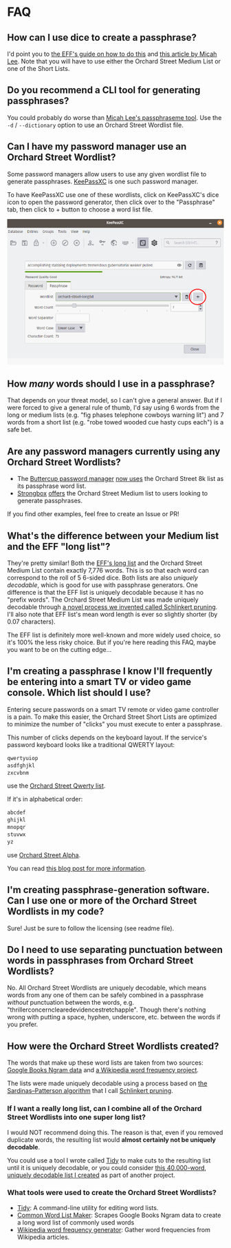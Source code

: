 # FAQ 

## How can I use dice to create a passphrase?

I'd point you to [the EFF's guide on how to do this](https://www.eff.org/dice) and [this article by Micah Lee](https://theintercept.com/2015/03/26/passphrases-can-memorize-attackers-cant-guess/). Note that you will have to use either the Orchard Street Medium List or one of the Short Lists.

## Do you recommend a CLI tool for generating passphrases?

You could probably do worse than [Micah Lee's passphraseme tool](https://github.com/micahflee/passphraseme). Use the `-d` / `--dictionary` option to use an Orchard Street Wordlist file.

## Can I have my password manager use an Orchard Street Wordlist?

Some password managers allow users to use any given wordlist file to generate passphrases. [KeePassXC](https://keepassxc.org) is one such password manager.

To have KeePassXC use one of these wordlists, click on KeePassXC's dice icon to open the password generator, then click over to the "Passphrase" tab, then click to + button to choose a word list file. 

![Screenshot showing how to change the word list that KeePassXC uses](img/keepassxc-use.png)

## How _many_ words should I use in a passphrase?

That depends on your threat model, so I can't give a general answer. But if I were forced to give a general rule of thumb, I'd say using 6 words from the long or medium lists (e.g. "fig phases telephone cowboys warning lit") and 7 words from a short list (e.g. "robe towed wooded cue hasty cups each") is a safe bet.

## Are any password managers currently using any Orchard Street Wordlists?

* The [Buttercup password manager](https://buttercup.pw/) [now uses](https://github.com/buttercup/buttercup-generator/pull/18) the Orchard Street 8k list as its passphrase word list. 
* [Strongbox](https://strongboxsafe.com/) [offers](https://github.com/strongbox-password-safe/Strongbox/blob/master/resources/wordlists/orchard-street-medium.txt) the Orchard Street Medium list to users looking to generate passphrases. 

If you find other examples, feel free to create an Issue or PR!

## What's the difference between your Medium list and the EFF "long list"?

They're pretty similar! Both the [EFF's long list](https://www.eff.org/deeplinks/2016/07/new-wordlists-random-passphrases) and the Orchard Street Medium List contain exactly 7,776 words. This is so that each word can correspond to the roll of 5 6-sided dice. Both lists are also _uniquely decodable_, which is good for use with passphrase generators. One difference is that the EFF list is uniquely decodable because it has no "prefix words". The Orchard Street Medium List was made uniquely decodable through [a novel process we invented called Schlinkert pruning](https://sts10.github.io/2022/08/12/efficiently-pruning-until-uniquely-decodable.html). I'll also note that EFF list's mean word length is ever so slightly shorter (by 0.07 characters).

The EFF list is definitely more well-known and more widely used choice, so it's 100% the less risky choice. But if you're here reading this FAQ, maybe you want to be on the cutting edge...

## I'm creating a passphrase I know I'll frequently be entering into a smart TV or video game console. Which list should I use?

Entering secure passwords on a smart TV remote or video game controller is a pain. To make this easier, the Orchard Street Short Lists are optimized to minimize the number of "clicks" you must execute to enter a passphrase. 

This number of clicks depends on the keyboard layout. If the service's password keyboard looks like a traditional QWERTY layout:

```txt
qwertyuiop
asdfghjkl
zxcvbnm
```

use the [Orchard Street Qwerty list](lists/orchard-street-qwerty.txt). 

If it's in alphabetical order:

```txt
abcdef
ghijkl
mnopqr
stuvwx
yz
```

use [Orchard Street Alpha](lists/orchard-street-alpha.txt).

You can read [this blog post for more information](https://sts10.github.io/2022/10/24/a-good-netflix-password.html).

## I'm creating passphrase-generation software. Can I use one or more of the Orchard Street Wordlists in my code?

Sure! Just be sure to follow the licensing (see readme file).

## Do I need to use separating punctuation between words in passphrases from Orchard Street Wordlists?

No. All Orchard Street Wordlists are uniquely decodable, which means words from any one of them can be safely combined in a passphrase _without_ punctuation between the words, e.g. "thrillerconcernclearedevidencestretchapple". Though there's nothing wrong with putting a space, hyphen, underscore, etc. between the words if you prefer.

## How were the Orchard Street Wordlists created?

The words that make up these word lists are taken from two sources: [Google Books Ngram data](https://storage.googleapis.com/books/ngrams/books/datasetsv3.html) and [a Wikipedia word frequency project](https://github.com/IlyaSemenov/wikipedia-word-frequency/).

The lists were made uniquely decodable using a process based on [the Sardinas–Patterson algorithm](https://en.wikipedia.org/wiki/Sardinas%E2%80%93Patterson_algorithm) that I call [Schlinkert pruning](https://sts10.github.io/2022/08/12/efficiently-pruning-until-uniquely-decodable.html). 

### If I want a really long list, can I combine all of the Orchard Street Wordlists into one super long list?

I would NOT recommend doing this. The reason is that, even if you removed duplicate words, the resulting list would **almost certainly not be uniquely decodable**. 

You could use a tool I wrote called [Tidy](https://github.com/sts10/tidy) to make cuts to the resulting list until it is uniquely decodable, or you could consider [this 40,000-word, uniquely decodable list I created](https://github.com/sts10/generated-wordlists/blob/main/lists/experimental/ud2.txt) as part of another project.

### What tools were used to create the Orchard Street Wordlists?

- [Tidy](https://github.com/sts10/tidy): A command-line utility for editing word lists. 
- [Common Word List Maker](https://github.com/sts10/common_word_list_maker): Scrapes Google Books Ngram data to create a long word list of commonly used words
- [Wikipedia word frequency generator](https://github.com/IlyaSemenov/wikipedia-word-frequency): Gather word frequencies from Wikipedia articles.
